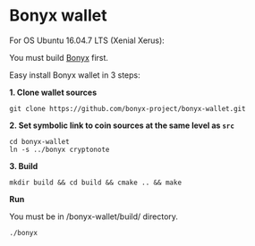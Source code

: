 # Bonyx wallet

For OS Ubuntu 16.04.7 LTS (Xenial Xerus):

You must build [Bonyx](https://github.com/bonyx-project/bonyx/) first.

Easy install Bonyx wallet in 3 steps:

**1. Clone wallet sources**

```
git clone https://github.com/bonyx-project/bonyx-wallet.git
```

**2. Set symbolic link to coin sources at the same level as `src`**

```
cd bonyx-wallet
ln -s ../bonyx cryptonote
```

**3. Build**

```
mkdir build && cd build && cmake .. && make
```


**Run**

You must be in /bonyx-wallet/build/ directory.

```
./bonyx
```
